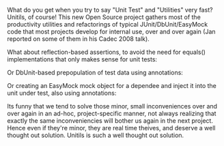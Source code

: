What do you get when you try to say "Unit Test" and "Utilities" very fast? Unitils, of course! This new Open Source project gathers most of the productivity utilities and refactorings of typical JUnit/DbUnit/EasyMock code that most projects develop for internal use, over and over again (Jan reported on some of them in his Cadec 2008 talk).

What about reflection-based assertions, to avoid the need for equals() implementations that only makes sense for unit tests:

Or DbUnit-based prepopulation of test data using annotations:

Or creating an EasyMock mock object for a dependee and inject it into the unit under test, also using annotations:

Its funny that we tend to solve those minor, small inconveniences over and over again in an ad-hoc, project-specific manner, not always realizing that exactly the same inconveniencies will bother us again in the next project. Hence even if they're minor, they are real time theives, and deserve a well thought out solution. Unitils is such a well thought out solution.
